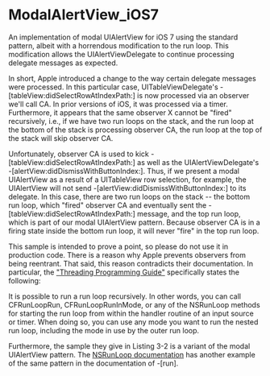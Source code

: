 ModalAlertView_iOS7
===================

An implementation of modal UIAlertView for iOS 7 using the standard pattern, albeit with a horrendous modification to the run loop.  This modification allows the UIAlertViewDelegate to continue processing delegate messages as expected.

In short, Apple introduced a change to the way certain delegate messages were processed.  In this particular case, UITableViewDelegate's -[tableView:didSelectRowAtIndexPath:] is now processed via an observer we'll call CA.  In prior versions of iOS, it was processed via a timer.  Furthermore, it appears that the same observer X cannot be "fired" recursively, i.e., if we have two run loops on the stack, and the run loop at the bottom of the stack is processing observer CA, the run loop at the top of the stack will skip observer CA.

Unfortunately, observer CA is used to kick -[tableView:didSelectRowAtIndexPath:] as well as the UIAlertViewDelegate's -[alertView:didDismissWithButtonIndex:].  Thus, if we present a modal UIAlertView as a result of a UITableView row selection, for example, the UIAlertView will not send -[alertView:didDismissWithButtonIndex:] to its delegate.  In this case, there are two run loops on the stack -- the bottom run loop, which "fired" observer CA and eventually sent the -[tableView:didSelectRowAtIndexPath:] message, and the top run loop, which is part of our modal UIAlertView pattern.  Because observer CA is in a firing state inside the bottom run loop, it will never "fire" in the top run loop.

This sample is intended to prove a point, so please do not use it in production code.  There is a reason why Apple prevents observers from being reentrant.  That said, this reason contradicts their documentation.  In particular, the ["Threading Programming Guide"](https://developer.apple.com/library/ios/documentation/cocoa/Conceptual/Multithreading/RunLoopManagement/RunLoopManagement.html) specifically states the following:

It is possible to run a run loop recursively. In other words, you can call CFRunLoopRun, CFRunLoopRunInMode, or any of the NSRunLoop methods for starting the run loop from within the handler routine of an input source or timer. When doing so, you can use any mode you want to run the nested run loop, including the mode in use by the outer run loop.

Furthermore, the sample they give in Listing 3-2 is a variant of the modal UIAlertView pattern.  The [NSRunLoop documentation](https://developer.apple.com/library/mac/documentation/cocoa/reference/foundation/classes/nsrunloop_class/reference/reference.html) has another example of the same pattern in the documentation of -[run].
